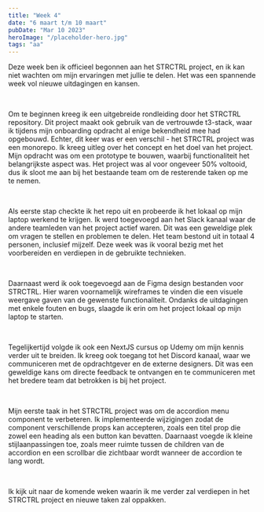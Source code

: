 ```yaml
---
title: "Week 4"
date: "6 maart t/m 10 maart"
pubDate: "Mar 10 2023"
heroImage: "/placeholder-hero.jpg"
tags: "aa"
---
```


Deze week ben ik officieel begonnen aan het STRCTRL project, en ik kan niet wachten om mijn ervaringen met jullie te delen. Het was een spannende week vol nieuwe uitdagingen en kansen.

&nbsp;

Om te beginnen kreeg ik een uitgebreide rondleiding door het STRCTRL repository. Dit project maakt ook gebruik van de vertrouwde t3-stack, waar ik tijdens mijn onboarding opdracht al enige bekendheid mee had opgebouwd. Echter, dit keer was er een verschil - het STRCTRL project was een monorepo. Ik kreeg uitleg over het concept en het doel van het project. Mijn opdracht was om een prototype te bouwen, waarbij functionaliteit het belangrijkste aspect was. Het project was al voor ongeveer 50% voltooid, dus ik sloot me aan bij het bestaande team om de resterende taken op me te nemen.

&nbsp;

Als eerste stap checkte ik het repo uit en probeerde ik het lokaal op mijn laptop werkend te krijgen. Ik werd toegevoegd aan het Slack kanaal waar de andere teamleden van het project actief waren. Dit was een geweldige plek om vragen te stellen en problemen te delen. Het team bestond uit in totaal 4 personen, inclusief mijzelf. Deze week was ik vooral bezig met het voorbereiden en verdiepen in de gebruikte technieken.

&nbsp;

Daarnaast werd ik ook toegevoegd aan de Figma design bestanden voor STRCTRL. Hier waren voornamelijk wireframes te vinden die een visuele weergave gaven van de gewenste functionaliteit. Ondanks de uitdagingen met enkele fouten en bugs, slaagde ik erin om het project lokaal op mijn laptop te starten.

&nbsp;

Tegelijkertijd volgde ik ook een NextJS cursus op Udemy om mijn kennis verder uit te breiden. Ik kreeg ook toegang tot het Discord kanaal, waar we communiceren met de opdrachtgever en de externe designers. Dit was een geweldige kans om directe feedback te ontvangen en te communiceren met het bredere team dat betrokken is bij het project.

&nbsp;

Mijn eerste taak in het STRCTRL project was om de accordion menu component te verbeteren. Ik implementeerde wijzigingen zodat de component verschillende props kan accepteren, zoals een titel prop die zowel een heading als een button kan bevatten. Daarnaast voegde ik kleine stijlaanpassingen toe, zoals meer ruimte tussen de children van de accordion en een scrollbar die zichtbaar wordt wanneer de accordion te lang wordt.

&nbsp;

Ik kijk uit naar de komende weken waarin ik me verder zal verdiepen in het STRCTRL project en nieuwe taken zal oppakken.
